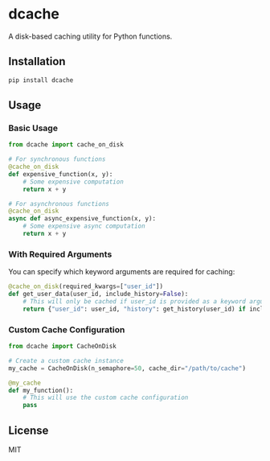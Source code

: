 # dcache

A disk-based caching utility for Python functions.

## Installation

```bash
pip install dcache
```

## Usage

### Basic Usage

```python
from dcache import cache_on_disk

# For synchronous functions
@cache_on_disk
def expensive_function(x, y):
    # Some expensive computation
    return x + y

# For asynchronous functions
@cache_on_disk
async def async_expensive_function(x, y):
    # Some expensive async computation
    return x + y
```

### With Required Arguments

You can specify which keyword arguments are required for caching:

```python
@cache_on_disk(required_kwargs=["user_id"])
def get_user_data(user_id, include_history=False):
    # This will only be cached if user_id is provided as a keyword argument
    return {"user_id": user_id, "history": get_history(user_id) if include_history else None}
```

### Custom Cache Configuration

```python
from dcache import CacheOnDisk

# Create a custom cache instance
my_cache = CacheOnDisk(n_semaphore=50, cache_dir="/path/to/cache")

@my_cache
def my_function():
    # This will use the custom cache configuration
    pass
```

## License

MIT